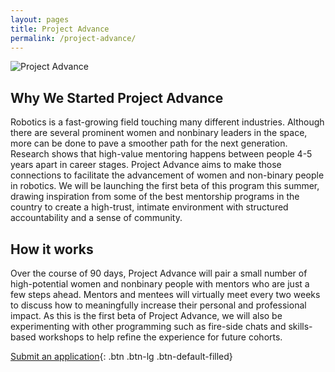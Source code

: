 ```yaml
---
layout: pages
title: Project Advance
permalink: /project-advance/
---
```


![Project Advance](/assets/images/project-advance.jpg)

## Why We Started Project Advance

Robotics is a fast-growing field touching many different industries. Although there are several prominent women and nonbinary leaders in the space, more can be done to pave a smoother path for the next generation. Research shows that high-value mentoring happens between people 4-5 years apart in career stages. Project Advance aims to make those connections to facilitate the advancement of women and non-binary people in robotics. We will be launching the first beta of this program this summer, drawing inspiration from some of the best mentorship programs in the country to create a high-trust, intimate environment with structured accountability and a sense of community.

## How it works

Over the course of 90 days, Project Advance will pair a small number of high-potential women and nonbinary people with mentors who are just a few steps ahead. Mentors and mentees will virtually meet every two weeks to discuss how to meaningfully increase their personal and professional impact. As this is the first beta of Project Advance, we will also be experimenting with other programming such as fire-side chats and skills-based workshops to help refine the experience for future cohorts.

[Submit an application](/project-advance-application/){: .btn .btn-lg .btn-default-filled}
